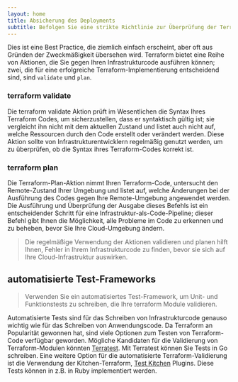 ```yaml
---
layout: home
title: Absicherung des Deployments
subtitle: Befolgen Sie eine strikte Richtlinie zur Überprüfung der Terraform-Validierung und der Planergebnisse, bevor Sie erlauben, dass Terraform-Änderungen auf eine  Umgebung angewendet werden.
---
```



Dies ist eine Best Practice, die ziemlich einfach erscheint, aber oft aus Gründen der Zweckmäßigkeit übersehen wird. Terraform bietet eine Reihe von Aktionen, die Sie gegen Ihren Infrastrukturcode ausführen können; zwei, die für eine erfolgreiche Terraform-Implementierung entscheidend sind, sind `validate` und `plan`.

### terraform validate

Die terraform validate Aktion prüft im Wesentlichen die Syntax Ihres Terraform Codes, um sicherzustellen, dass er syntaktisch gültig ist; sie vergleicht ihn nicht mit dem aktuellen Zustand und listet auch nicht auf, welche Ressourcen durch den Code erstellt oder verändert werden. Diese Aktion sollte von Infrastrukturentwicklern regelmäßig genutzt werden, um zu überprüfen, ob die Syntax ihres Terraform-Codes korrekt ist.

### terraform plan

Die Terraform-Plan-Aktion nimmt Ihren Terraform-Code, untersucht den Remote-Zustand Ihrer Umgebung und listet auf, welche Änderungen bei der Ausführung des Codes gegen Ihre Remote-Umgebung angewendet werden. Die Ausführung und Überprüfung der Ausgabe dieses Befehls ist ein entscheidender Schritt für eine Infrastruktur-als-Code-Pipeline; dieser Befehl gibt Ihnen die Möglichkeit, alle Probleme im Code zu erkennen und zu beheben, bevor Sie Ihre Cloud-Umgebung ändern.

>Die regelmäßige Verwendung der Aktionen validieren und planen hilft Ihnen, Fehler in Ihrem Infrastrukturcode zu finden, bevor sie sich auf Ihre Cloud-Infrastruktur auswirken.


## automatisierte Test-Frameworks

>Verwenden Sie ein automatisiertes Test-Framework, um Unit- und Funktionstests zu schreiben, die Ihre terraform Module validieren.


Automatisierte Tests sind für das Schreiben von Infrastrukturcode genauso wichtig wie für das Schreiben von Anwendungscode. Da Terraform an Popularität gewonnen hat, sind viele Optionen zum Testen von Terraform-Code verfügbar geworden. Mögliche Kandidaten für die Validierung von Terraform-Modulen könnten [Terratest](https://terratest.gruntwork.io/). Mit Terratest können Sie Tests in Go schreiben. Eine weitere Option für die automatisierte Terraform-Validierung ist die Verwendung der Kitchen-Terraform, [Test Kitchen](https://github.com/test-kitchen/test-kitchen) Plugins. Diese Tests können in z.B. in Ruby implementiert werden.

